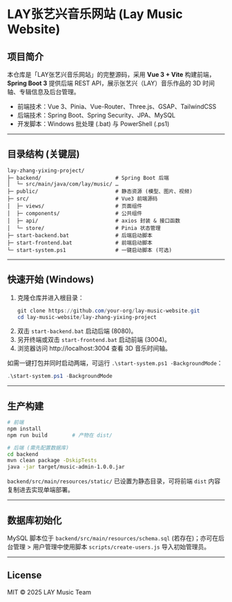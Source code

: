 # LAY张艺兴音乐网站 (Lay Music Website)

## 项目简介

本仓库是「LAY张艺兴音乐网站」的完整源码，采用 **Vue 3 + Vite** 构建前端，**Spring Boot 3** 提供后端 REST API，展示张艺兴（LAY）音乐作品的 3D 时间轴、专辑信息及后台管理。

* 前端技术：Vue 3、Pinia、Vue-Router、Three.js、GSAP、TailwindCSS
* 后端技术：Spring Boot、Spring Security、JPA、MySQL
* 开发脚本：Windows 批处理 (.bat) 与 PowerShell (.ps1)

---

## 目录结构 (关键层)

```text
lay-zhang-yixing-project/
├─ backend/                        # Spring Boot 后端
│  └─ src/main/java/com/lay/music/ …
├─ public/                         # 静态资源 (模型、图片、视频)
├─ src/                            # Vue3 前端源码
│  ├─ views/                       # 页面组件
│  ├─ components/                  # 公共组件
│  ├─ api/                         # axios 封装 & 接口函数
│  └─ store/                       # Pinia 状态管理
├─ start-backend.bat               # 后端启动脚本
├─ start-frontend.bat              # 前端启动脚本
└─ start-system.ps1                # 一键启动脚本 (可选)
```

---

## 快速开始 (Windows)

1. 克隆仓库并进入根目录：
   ```powershell
   git clone https://github.com/your-org/lay-music-website.git
   cd lay-music-website/lay-zhang-yixing-project
   ```
2. 双击 `start-backend.bat` 启动后端 (8080)。
3. 另开终端或双击 `start-frontend.bat` 启动前端 (3004)。
4. 浏览器访问 http://localhost:3004 查看 3D 音乐时间轴。

如需一键打包并同时启动两端，可运行 `.\start-system.ps1 -BackgroundMode`：
```powershell
.\start-system.ps1 -BackgroundMode
```

---

## 生产构建

```bash
# 前端
npm install
npm run build        # 产物在 dist/

# 后端 (需先配置数据库)
cd backend
mvn clean package -DskipTests
java -jar target/music-admin-1.0.0.jar
```
`backend/src/main/resources/static/` 已设置为静态目录，可将前端 `dist` 内容复制进去实现单端部署。

---

## 数据库初始化

MySQL 脚本位于 `backend/src/main/resources/schema.sql` (若存在)；亦可在后台管理 > 用户管理中使用脚本 `scripts/create-users.js` 导入初始管理员。

---

## License

MIT © 2025 LAY Music Team 